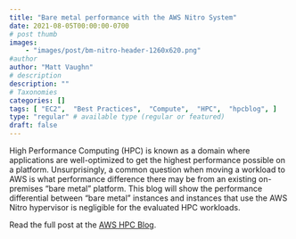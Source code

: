 ```yaml
---
title: "Bare metal performance with the AWS Nitro System"
date: 2021-08-05T00:00:00-0700
# post thumb
images:
    - "images/post/bm-nitro-header-1260x620.png"
#author
author: "Matt Vaughn"
# description
description: ""
# Taxonomies
categories: []
tags: [ "EC2",  "Best Practices",  "Compute",  "HPC",  "hpcblog", ]
type: "regular" # available type (regular or featured)
draft: false
---
```


High Performance Computing (HPC) is known as a domain where applications are well-optimized to get the highest performance possible on a platform. Unsurprisingly, a common question when moving a workload to AWS is what performance difference there may be from an existing on-premises “bare metal” platform. This blog will show the performance differential between “bare metal” instances and instances that use the AWS Nitro hypervisor is negligible for the evaluated HPC workloads.

Read the full post at the [AWS HPC Blog](https://aws.amazon.com/blogs/hpc/bare-metal-performance-with-the-aws-nitro-system/).
